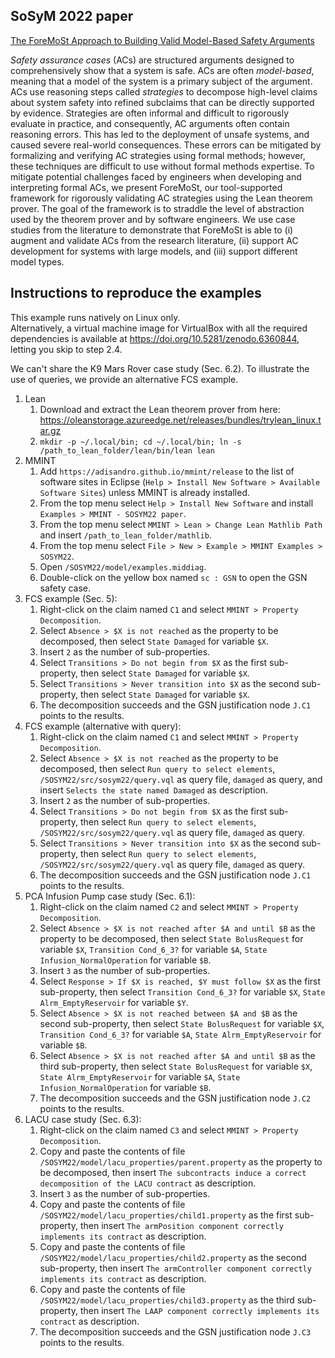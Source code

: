 ## SoSyM 2022 paper

[The ForeMoSt Approach to Building Valid Model-Based Safety Arguments](https://doi.org/10.1007/s10270-022-01063-4)

*Safety assurance cases* (ACs) are structured arguments designed to comprehensively show that a system is safe. ACs are often *model-based*, meaning that a model of the system is a primary subject of the argument. ACs use reasoning steps called *strategies* to decompose high-level claims about system safety into refined subclaims that can be directly supported by evidence. Strategies are often informal and difficult to rigorously evaluate in practice, and consequently, AC arguments often contain reasoning errors. This has led to the deployment of unsafe systems, and caused severe real-world consequences. These errors can be mitigated by formalizing and verifying AC strategies using formal methods; however, these techniques are difficult to use without formal methods expertise. To mitigate potential challenges faced by engineers when developing and interpreting formal ACs, we present ForeMoSt, our tool-supported framework for rigorously validating AC strategies using the Lean theorem prover. The goal of the framework is to straddle the level of abstraction used by the theorem prover and by software engineers. We use case studies from the literature to demonstrate that ForeMoSt is able to (i) augment and validate ACs from the research literature, (ii) support AC development for systems with large models, and (iii) support different model types.

## Instructions to reproduce the examples

This example runs natively on Linux only.  
Alternatively, a virtual machine image for VirtualBox with all the required dependencies is available at <https://doi.org/10.5281/zenodo.6360844>, letting you skip to step 2.4.

We can't share the K9 Mars Rover case study (Sec. 6.2). To illustrate the use of queries, we provide an alternative FCS example.

1. Lean
    1. Download and extract the Lean theorem prover from here: <https://oleanstorage.azureedge.net/releases/bundles/trylean_linux.tar.gz>
    2. `mkdir -p ~/.local/bin; cd ~/.local/bin; ln -s /path_to_lean_folder/lean/bin/lean lean`
2. MMINT
    1. Add `https://adisandro.github.io/mmint/release` to the list of software sites in Eclipse (`Help > Install New Software > Available Software Sites`) unless MMINT is already installed.
    2. From the top menu select `Help > Install New Software` and install `Examples > MMINT - SOSYM22 paper`.
    3. From the top menu select `MMINT > Lean > Change Lean Mathlib Path` and insert `/path_to_lean_folder/mathlib`.
    4. From the top menu select `File > New > Example > MMINT Examples > SOSYM22`.
    5. Open `/SOSYM22/model/examples.middiag`.
    6. Double-click on the yellow box named `sc : GSN` to open the GSN safety case.
3. FCS example (Sec. 5):
    1. Right-click on the claim named `C1` and select `MMINT > Property Decomposition`.
    2. Select `Absence > $X is not reached` as the property to be decomposed, then select `State Damaged` for variable `$X`.
    3. Insert `2` as the number of sub-properties.
    4. Select `Transitions > Do not begin from $X` as the first sub-property, then select `State Damaged` for variable `$X`.
    5. Select `Transitions > Never transition into $X` as the second sub-property, then select `State Damaged` for variable `$X`.
    6. The decomposition succeeds and the GSN justification node `J.C1` points to the results.
4. FCS example (alternative with query):
    1. Right-click on the claim named `C1` and select `MMINT > Property Decomposition`.
    2. Select `Absence > $X is not reached` as the property to be decomposed, then select `Run query to select elements`, `/SOSYM22/src/sosym22/query.vql` as query file, `damaged` as query, and insert `Selects the state named Damaged` as description.
    3. Insert `2` as the number of sub-properties.
    4. Select `Transitions > Do not begin from $X` as the first sub-property, then select `Run query to select elements`, `/SOSYM22/src/sosym22/query.vql` as query file, `damaged` as query.
    5. Select `Transitions > Never transition into $X` as the second sub-property, then select `Run query to select elements`, `/SOSYM22/src/sosym22/query.vql` as query file, `damaged` as query.
    6. The decomposition succeeds and the GSN justification node `J.C1` points to the results.
5. PCA Infusion Pump case study (Sec. 6.1):
    1. Right-click on the claim named `C2` and select `MMINT > Property Decomposition`.
    2. Select `Absence > $X is not reached after $A and until $B` as the property to be decomposed, then select `State BolusRequest` for variable `$X`, `Transition Cond_6_3?` for variable `$A`, `State Infusion_NormalOperation` for variable `$B`.
    3. Insert `3` as the number of sub-properties.
    4. Select `Response > If $X is reached, $Y must follow $X` as the first sub-property, then select `Transition Cond_6_3?` for variable `$X`, `State Alrm_EmptyReservoir` for variable `$Y`.
    5. Select `Absence > $X is not reached between $A and $B` as the second sub-property, then select `State BolusRequest` for variable `$X`, `Transition Cond_6_3?` for variable `$A`, `State Alrm_EmptyReservoir` for variable `$B`.
    6. Select `Absence > $X is not reached after $A and until $B` as the third sub-property, then select `State BolusRequest` for variable `$X`, `State Alrm_EmptyReservoir` for variable `$A`, `State Infusion_NormalOperation` for variable `$B`.
    7. The decomposition succeeds and the GSN justification node `J.C2` points to the results.
6. LACU case study (Sec. 6.3):
    1. Right-click on the claim named `C3` and select `MMINT > Property Decomposition`.
    2. Copy and paste the contents of file `/SOSYM22/model/lacu_properties/parent.property` as the property to be decomposed, then insert `The subcontracts induce a correct decomposition of the LACU contract` as description.
    3. Insert `3` as the number of sub-properties.
    4. Copy and paste the contents of file `/SOSYM22/model/lacu_properties/child1.property` as the first sub-property, then insert `The armPosition component correctly implements its contract` as description.
    5. Copy and paste the contents of file `/SOSYM22/model/lacu_properties/child2.property` as the second sub-property, then insert `The armController component correctly implements its contract` as description.
    6. Copy and paste the contents of file `/SOSYM22/model/lacu_properties/child3.property` as the third sub-property, then insert `The LAAP component correctly implements its contract` as description.
    7. The decomposition succeeds and the GSN justification node `J.C3` points to the results.
